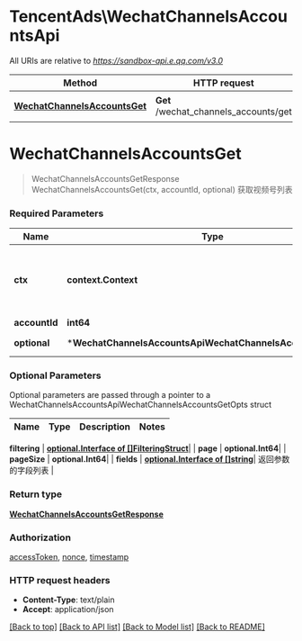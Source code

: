 # TencentAds\WechatChannelsAccountsApi

All URIs are relative to *https://sandbox-api.e.qq.com/v3.0*

Method | HTTP request | Description
------------- | ------------- | -------------
[**WechatChannelsAccountsGet**](WechatChannelsAccountsApi.md#WechatChannelsAccountsGet) | **Get** /wechat_channels_accounts/get | 获取视频号列表


# **WechatChannelsAccountsGet**
> WechatChannelsAccountsGetResponse WechatChannelsAccountsGet(ctx, accountId, optional)
获取视频号列表

### Required Parameters

Name | Type | Description  | Notes
------------- | ------------- | ------------- | -------------
 **ctx** | **context.Context** | context for authentication, logging, cancellation, deadlines, tracing, etc.
  **accountId** | **int64**|  | 
 **optional** | ***WechatChannelsAccountsApiWechatChannelsAccountsGetOpts** | optional parameters | nil if no parameters

### Optional Parameters
Optional parameters are passed through a pointer to a WechatChannelsAccountsApiWechatChannelsAccountsGetOpts struct

Name | Type | Description  | Notes
------------- | ------------- | ------------- | -------------

 **filtering** | [**optional.Interface of []FilteringStruct**](FilteringStruct.md)|  | 
 **page** | **optional.Int64**|  | 
 **pageSize** | **optional.Int64**|  | 
 **fields** | [**optional.Interface of []string**](string.md)| 返回参数的字段列表 | 

### Return type

[**WechatChannelsAccountsGetResponse**](WechatChannelsAccountsGetResponse.md)

### Authorization

[accessToken](../README.md#accessToken), [nonce](../README.md#nonce), [timestamp](../README.md#timestamp)

### HTTP request headers

 - **Content-Type**: text/plain
 - **Accept**: application/json

[[Back to top]](#) [[Back to API list]](../README.md#documentation-for-api-endpoints) [[Back to Model list]](../README.md#documentation-for-models) [[Back to README]](../README.md)

